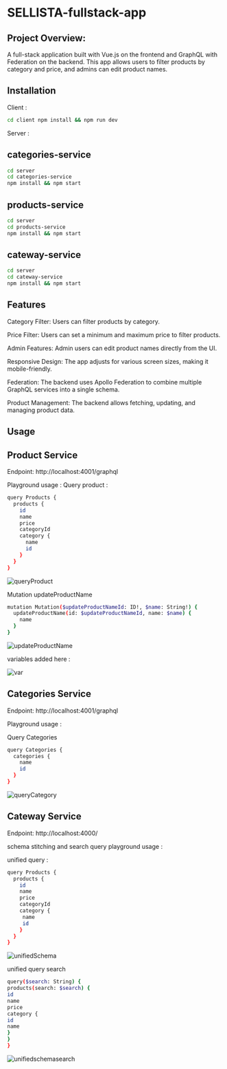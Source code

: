 # SELLISTA-fullstack-app

## Project Overview:
A full-stack application built with Vue.js on the frontend and GraphQL with Federation on the backend. This app allows users to filter products by category and price, and admins can edit product names.

## Installation


Client : 
```bash
cd client npm install && npm run dev
```

Server : 
## categories-service 

```bash
cd server
cd categories-service 
npm install && npm start
```
## products-service 

```bash
cd server
cd products-service 
npm install && npm start
```
## cateway-service
 
```bash
cd server
cd cateway-service 
npm install && npm start
```

## Features
Category Filter: Users can filter products by category.

Price Filter: Users can set a minimum and maximum price to filter products.

Admin Features: Admin users can edit product names directly from the UI. 

Responsive Design: The app adjusts for various screen sizes, making it mobile-friendly. 

Federation: The backend uses Apollo Federation to combine multiple GraphQL services into a single schema. 

Product Management: The backend allows fetching, updating, and managing product data.

## Usage

## Product Service 

Endpoint: http://localhost:4001/graphql

Playground usage :
Query product : 
```bash
query Products {
  products {
    id
    name
    price
    categoryId
    category {
      name
      id
    }
  }
}
```
![queryProduct](https://github.com/user-attachments/assets/d8260c55-c6f8-4472-9276-49c097f5b604)

Mutation updateProductName 

```bash
mutation Mutation($updateProductNameId: ID!, $name: String!) {
  updateProductName(id: $updateProductNameId, name: $name) {
    name
  }
}
```
![updateProductName](https://github.com/user-attachments/assets/44da7523-834b-47b7-a8b8-1646f025d0f3)

variables added here : 

![var](https://github.com/user-attachments/assets/e27ead86-c194-4aab-98ac-d3f46712dc6d)



## Categories Service
Endpoint: http://localhost:4001/graphql

Playground usage : 

Query Categories 
```bash
query Categories {
  categories {
    name
    id
  }
}
```
![queryCategory](https://github.com/user-attachments/assets/c755a0a9-b9b1-4bfe-b827-e00cba002168)


## Cateway Service

Endpoint: http://localhost:4000/

schema stitching and search query playground usage :

unified query :

```bash
query Products {
  products {
    id
    name
    price
    categoryId
    category {
     name
     id 
    }
  }
}
```

![unifiedSchema](https://github.com/user-attachments/assets/970e1210-6570-47f2-a8df-665b95cc72fe)


unified query search 

```bash
query($search: String) {
products(search: $search) {
id
name
price
category {
id
name
}
}
}
```


![unifiedschemasearch](https://github.com/user-attachments/assets/ba613a49-9a06-4a8f-bd6c-215be6f32add)

